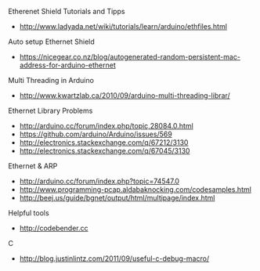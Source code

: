 Etherenet Shield Tutorials and Tipps
 - http://www.ladyada.net/wiki/tutorials/learn/arduino/ethfiles.html
  
Auto setup Ethernet Shield
 - https://nicegear.co.nz/blog/autogenerated-random-persistent-mac-address-for-arduino-ethernet

Multi Threading in Arduino
 - http://www.kwartzlab.ca/2010/09/arduino-multi-threading-librar/
 
Ethernet Library Problems
 - http://arduino.cc/forum/index.php/topic,28084.0.html
 - https://github.com/arduino/Arduino/issues/569
 - http://electronics.stackexchange.com/q/67212/3130
 - http://electronics.stackexchange.com/q/67045/3130

Ethernet & ARP
 - http://arduino.cc/forum/index.php?topic=74547.0
 - http://www.programming-pcap.aldabaknocking.com/codesamples.html
 - http://beej.us/guide/bgnet/output/html/multipage/index.html

Helpful tools
 - http://codebender.cc

C
 - http://blog.justinlintz.com/2011/09/useful-c-debug-macro/
